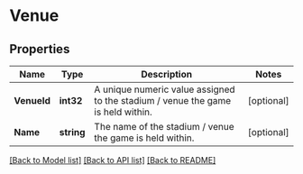 # Venue

## Properties
Name | Type | Description | Notes
------------ | ------------- | ------------- | -------------
**VenueId** | **int32** | A unique numeric value assigned to the stadium / venue the game is held within.  | [optional] 
**Name** | **string** | The name of the stadium / venue the game is held within.  | [optional] 

[[Back to Model list]](../README.md#documentation-for-models) [[Back to API list]](../README.md#documentation-for-api-endpoints) [[Back to README]](../README.md)


